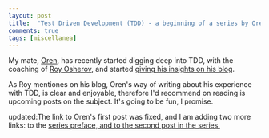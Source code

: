 ```yaml
---
layout: post
title:  "Test Driven Development (TDD) - a beginning of a series by Oren Ellenbogen"
comments: true
tags: [miscellanea]
---
```



My mate, [Oren](http://www.lnbogen.com/), has recently started digging deep into TDD, with the coaching of [Roy Osherov](http://weblogs.asp.net/rosherove/), and started [giving his insights on his blog](http://www.lnbogen.com/TDDInTheEyesOfASimplemindedPart1TheNameResolver.aspx).

As Roy mentiones on his blog, Oren's way of writing about his experience with TDD, is clear and enjoyable, therefore I'd recommend on reading is upcoming posts on the subject. It's going to be fun, I promise.


updated:The link to Oren's first post was fixed, and I am adding two more links: to the [series preface, and to the second post in the series.](http://www.lnbogen.com/TDDInTheEyesOfASimplemindedPreface.aspx)
